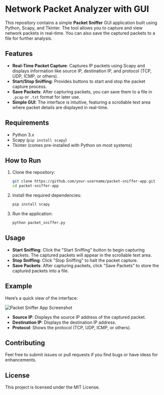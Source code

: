 # Network Packet Analyzer with GUI

This repository contains a simple **Packet Sniffer** GUI application built using Python, Scapy, and Tkinter. The tool allows you to capture and view network packets in real-time. You can also save the captured packets to a file for further analysis.

## Features

- **Real-Time Packet Capture**: Captures IP packets using Scapy and displays information like source IP, destination IP, and protocol (TCP, UDP, ICMP, or others).
- **Start/Stop Sniffing**: Provides buttons to start and stop the packet capture process.
- **Save Packets**: After capturing packets, you can save them to a file in `.pcap` or `.txt` format for later use.
- **Simple GUI**: The interface is intuitive, featuring a scrollable text area where packet details are displayed in real-time.

## Requirements

- Python 3.x
- Scapy (`pip install scapy`)
- Tkinter (comes pre-installed with Python on most systems)

## How to Run

1. Clone the repository:
   ```bash
   git clone https://github.com/your-username/packet-sniffer-app.git
   cd packet-sniffer-app
   ```

2. Install the required dependencies:
   ```bash
   pip install scapy
   ```

3. Run the application:
   ```bash
   python packet_sniffer.py
   ```

## Usage

- **Start Sniffing**: Click the "Start Sniffing" button to begin capturing packets. The captured packets will appear in the scrollable text area.
- **Stop Sniffing**: Click "Stop Sniffing" to halt the packet capture.
- **Save Packets**: After capturing packets, click "Save Packets" to store the captured packets into a file.

## Example

Here’s a quick view of the interface:

![Packet Sniffer App Screenshot](screenshot.png)

- **Source IP**: Displays the source IP address of the captured packet.
- **Destination IP**: Displays the destination IP address.
- **Protocol**: Shows the protocol (TCP, UDP, ICMP, or others).

## Contributing

Feel free to submit issues or pull requests if you find bugs or have ideas for enhancements.

## License

This project is licensed under the MIT License.

